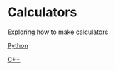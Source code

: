 # Calculators

Exploring how to make calculators

[Python](https://github.com/Roshni0/Mathematical/blob/master/Calculators/simple.py)

[C++](https://github.com/Roshni0/Mathematical/blob/master/Calculators/simpleCalc.cpp)
